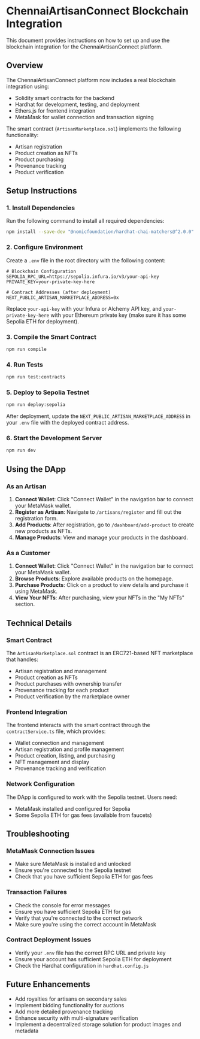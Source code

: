 # ChennaiArtisanConnect Blockchain Integration

This document provides instructions on how to set up and use the blockchain integration for the ChennaiArtisanConnect platform.

## Overview

The ChennaiArtisanConnect platform now includes a real blockchain integration using:

- Solidity smart contracts for the backend
- Hardhat for development, testing, and deployment
- Ethers.js for frontend integration
- MetaMask for wallet connection and transaction signing

The smart contract (`ArtisanMarketplace.sol`) implements the following functionality:

- Artisan registration
- Product creation as NFTs
- Product purchasing
- Provenance tracking
- Product verification

## Setup Instructions

### 1. Install Dependencies

Run the following command to install all required dependencies:

```bash
npm install --save-dev "@nomicfoundation/hardhat-chai-matchers@^2.0.0" "@nomicfoundation/hardhat-ethers@^3.0.0" "@nomicfoundation/hardhat-network-helpers@^1.0.0" "@nomicfoundation/hardhat-verify@^2.0.0" "@typechain/ethers-v6@^0.5.0" "@typechain/hardhat@^9.0.0" "@types/chai@^4.2.0" "@types/mocha@>=9.1.0" "chai@^4.2.0" "hardhat-gas-reporter@^1.0.8" "solidity-coverage@^0.8.1" "ts-node@>=8.0.0" "typechain@^8.3.0" "@openzeppelin/contracts"
```

### 2. Configure Environment

Create a `.env` file in the root directory with the following content:

```
# Blockchain Configuration
SEPOLIA_RPC_URL=https://sepolia.infura.io/v3/your-api-key
PRIVATE_KEY=your-private-key-here

# Contract Addresses (after deployment)
NEXT_PUBLIC_ARTISAN_MARKETPLACE_ADDRESS=0x
```

Replace `your-api-key` with your Infura or Alchemy API key, and `your-private-key-here` with your Ethereum private key (make sure it has some Sepolia ETH for deployment).

### 3. Compile the Smart Contract

```bash
npm run compile
```

### 4. Run Tests

```bash
npm run test:contracts
```

### 5. Deploy to Sepolia Testnet

```bash
npm run deploy:sepolia
```

After deployment, update the `NEXT_PUBLIC_ARTISAN_MARKETPLACE_ADDRESS` in your `.env` file with the deployed contract address.

### 6. Start the Development Server

```bash
npm run dev
```

## Using the DApp

### As an Artisan

1. **Connect Wallet**: Click "Connect Wallet" in the navigation bar to connect your MetaMask wallet.
2. **Register as Artisan**: Navigate to `/artisans/register` and fill out the registration form.
3. **Add Products**: After registration, go to `/dashboard/add-product` to create new products as NFTs.
4. **Manage Products**: View and manage your products in the dashboard.

### As a Customer

1. **Connect Wallet**: Click "Connect Wallet" in the navigation bar to connect your MetaMask wallet.
2. **Browse Products**: Explore available products on the homepage.
3. **Purchase Products**: Click on a product to view details and purchase it using MetaMask.
4. **View Your NFTs**: After purchasing, view your NFTs in the "My NFTs" section.

## Technical Details

### Smart Contract

The `ArtisanMarketplace.sol` contract is an ERC721-based NFT marketplace that handles:

- Artisan registration and management
- Product creation as NFTs
- Product purchases with ownership transfer
- Provenance tracking for each product
- Product verification by the marketplace owner

### Frontend Integration

The frontend interacts with the smart contract through the `contractService.ts` file, which provides:

- Wallet connection and management
- Artisan registration and profile management
- Product creation, listing, and purchasing
- NFT management and display
- Provenance tracking and verification

### Network Configuration

The DApp is configured to work with the Sepolia testnet. Users need:

- MetaMask installed and configured for Sepolia
- Some Sepolia ETH for gas fees (available from faucets)

## Troubleshooting

### MetaMask Connection Issues

- Make sure MetaMask is installed and unlocked
- Ensure you're connected to the Sepolia testnet
- Check that you have sufficient Sepolia ETH for gas fees

### Transaction Failures

- Check the console for error messages
- Ensure you have sufficient Sepolia ETH for gas
- Verify that you're connected to the correct network
- Make sure you're using the correct account in MetaMask

### Contract Deployment Issues

- Verify your `.env` file has the correct RPC URL and private key
- Ensure your account has sufficient Sepolia ETH for deployment
- Check the Hardhat configuration in `hardhat.config.js`

## Future Enhancements

- Add royalties for artisans on secondary sales
- Implement bidding functionality for auctions
- Add more detailed provenance tracking
- Enhance security with multi-signature verification
- Implement a decentralized storage solution for product images and metadata
